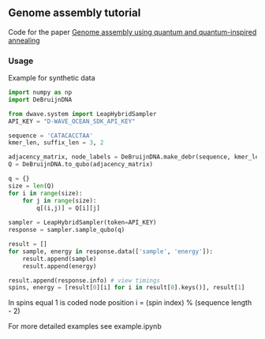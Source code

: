 ## Genome assembly tutorial
Code for the paper [Genome assembly using quantum and quantum-inspired annealing](https://arxiv.org/abs/2004.06719)

### Usage
Example for synthetic data

```python
import numpy as np
import DeBruijnDNA

from dwave.system import LeapHybridSampler
API_KEY = "D-WAVE_OCEAN_SDK_API_KEY"

sequence = 'CATACACCTAA'
kmer_len, suffix_len = 3, 2

adjacency_matrix, node_labels = DeBruijnDNA.make_debr(sequence, kmer_len=kmer_len, suffix_len=suffix_len)
Q = DeBruijnDNA.to_qubo(adjacency_matrix)

q = {}
size = len(Q)
for i in range(size):
    for j in range(size):
        q[(i,j)] = Q[i][j]
            
sampler = LeapHybridSampler(token=API_KEY)
response = sampler.sample_qubo(q)

result = []
for sample, energy in response.data(['sample', 'energy']): 
    result.append(sample)
    result.append(energy)

result.append(response.info) # view timings
spins, energy = [result[0][i] for i in result[0].keys()], result[1]
```
In spins equal 1 is coded node position i = (spin index) % (sequence length - 2)

For more detailed examples see example.ipynb
